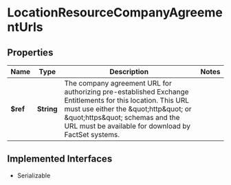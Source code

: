 

# LocationResourceCompanyAgreementUrls


## Properties

Name | Type | Description | Notes
------------ | ------------- | ------------- | -------------
**$ref** | **String** | The company agreement URL for authorizing pre-established Exchange Entitlements for this location. This URL must use either the \&quot;http\&quot; or \&quot;https\&quot; schemas and the URL must be available for download by FactSet systems. | 


## Implemented Interfaces

* Serializable


